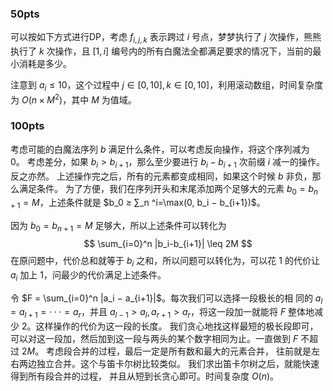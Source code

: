 ### 50pts

可以按如下方式进行DP，考虑 $f_{i,j,k}$ 表示跨过 $i$ 号点，梦梦执行了 $j$ 次操作，熊熊执行了 $k$ 次操作，且 $[1,i]$ 编号内的所有白魔法全都满足要求的情况下，当前的最小消耗是多少。

注意到 $a_i \leq 10$，这个过程中 $j \in [0,10],k \in [0,10]$，利用滚动数组，时间复杂度为 $O(n \times M^2)$，其中 $M$ 为值域。

### 100pts

考虑可能的白魔法序列 $b$ 满足什么条件，可以考虑反向操作，将这个序列减为 $0$。 考虑差分，如果 $b_i > b_{i+1}$，那么至少要进行 $b_i − b_{i+1}$ 次前缀 $i$ 减一的操作。反之亦然。 上述操作完之后，所有的元素都变成相同，如果这个时候 $b$ 非负，那么满足条件。 为了方便，我们在序列开头和末尾添加两个足够大的元素 $b_0 = b_{n+1} = M$，上述条件就是 $b_0 ≥ ∑_n ^i=\max(0, b_i − b_{i+1})$。

因为 $b_0=b_{n+1}=M$ 足够大，所以上述条件可以转化为
$$
\sum_{i=0}^n |b_i-b_{i+1}| \leq 2M
$$
在原问题中，代价总和就等于 $b_i$ 之和，所以问题可以转化为，可以花 $1$ 的代价让 $a_i$ 加上 $1$，问最少的代价满足上述条件。

令 $F = \sum_{i=0}^n |a_i − a_{i+1}|$。每次我们可以选择一段极长的相 同的 $a_l = a_{l+1} = · · · = a_r$，并且 $a_{l−1} > a_l , a_{r+1} > a_r$，将这一段加一就能将 $F$ 整体地减少 $2$。这样操作的代价为这一段的长度。 我们贪心地找这样最短的极长段即可，可以对这一段加，然后加到这一段与两头的某个数字相同为止。一直做到 $F$ 不超过 $2M$。 考虑段合并的过程，最后一定是所有数和最大的元素合并， 往前就是左右两边独立合并。这个与笛卡尔树比较类似。 我们求出笛卡尔树之后，就能快速得到所有段合并的过程， 并且从短到长贪心即可。时间复杂度 $O(n)$。
